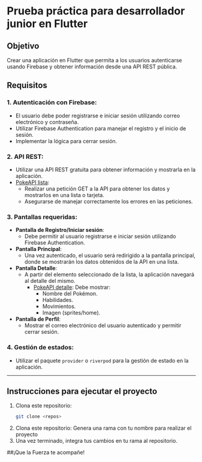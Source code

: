 # Prueba práctica para desarrollador junior en Flutter

## Objetivo

Crear una aplicación en Flutter que permita a los usuarios autenticarse usando Firebase y obtener información desde una API REST pública.

## Requisitos

### 1. Autenticación con Firebase:
- El usuario debe poder registrarse e iniciar sesión utilizando correo electrónico y contraseña.
- Utilizar Firebase Authentication para manejar el registro y el inicio de sesión.
- Implementar la lógica para cerrar sesión.

### 2. API REST:
- Utilizar una API REST gratuita para obtener información y mostrarla en la aplicación.
- [PokeAPI lista](https://pokeapi.co/api/v2/pokemon?limit=1000&offset=0): 
  - Realizar una petición GET a la API para obtener los datos y mostrarlos en una lista o tarjeta.
  - Asegurarse de manejar correctamente los errores en las peticiones.

### 3. Pantallas requeridas:
- **Pantalla de Registro/Iniciar sesión**: 
  - Debe permitir al usuario registrarse e iniciar sesión utilizando Firebase Authentication.
- **Pantalla Principal**: 
  - Una vez autenticado, el usuario será redirigido a la pantalla principal, donde se mostrarán los datos obtenidos de la API en una lista.
- **Pantalla Detalle**: 
  - A partir del elemento seleccionado de la lista, la aplicación navegará al detalle del mismo.
    - [PokeAPI detalle](https://pokeapi.co/api/v2/pokemon/bulbasaur):  Debe mostrar:
      - Nombre del Pokémon.
      - Habilidades.
      - Movimientos.
      - Imagen (sprites/home).
- **Pantalla de Perfil**: 
  - Mostrar el correo electrónico del usuario autenticado y permitir cerrar sesión.

### 4. Gestión de estados:
- Utilizar el paquete `provider` o `riverpod` para la gestión de estado en la aplicación.

---

## Instrucciones para ejecutar el proyecto

1. Clona este repositorio:
   ```bash
   git clone <repos>
2. Clona este repositorio:
   Genera una rama con tu nombre para realizar el proyecto
3. Una vez terminado, integra tus cambios en tu rama al repositorio.


##¡Que la Fuerza te acompañe!
